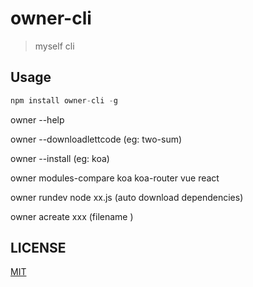 # owner-cli
> myself cli

## Usage

```js
npm install owner-cli -g
```


owner --help

owner --downloadlettcode <leetcodeName> (eg: two-sum)

owner --install <package> (eg: koa)

owner modules-compare koa koa-router vue react

owner rundev node xx.js (auto download dependencies)

owner acreate xxx (filename )

## LICENSE

[MIT](/LICENSE)